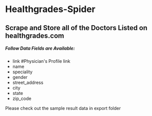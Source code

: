 # Healthgrades-Spider
## Scrape and Store all of the Doctors Listed on healthgrades.com 
##### Follow Data Fields are Available: 

* link #Physician's Profile link
* name
* speciality
* gender
* street_address
* city
* state
* zip_code

Please check out the sample result data in export folder
